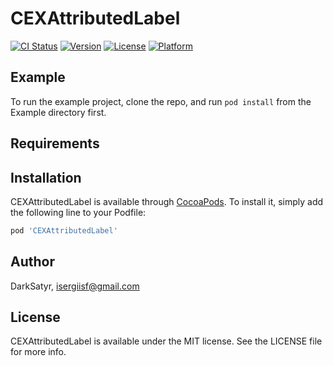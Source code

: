# CEXAttributedLabel

[![CI Status](https://img.shields.io/travis/DarkSatyr/CEXAttributedLabel.svg?style=flat)](https://travis-ci.org/DarkSatyr/CEXAttributedLabel)
[![Version](https://img.shields.io/cocoapods/v/CEXAttributedLabel.svg?style=flat)](https://cocoapods.org/pods/CEXAttributedLabel)
[![License](https://img.shields.io/cocoapods/l/CEXAttributedLabel.svg?style=flat)](https://cocoapods.org/pods/CEXAttributedLabel)
[![Platform](https://img.shields.io/cocoapods/p/CEXAttributedLabel.svg?style=flat)](https://cocoapods.org/pods/CEXAttributedLabel)

## Example

To run the example project, clone the repo, and run `pod install` from the Example directory first.

## Requirements

## Installation

CEXAttributedLabel is available through [CocoaPods](https://cocoapods.org). To install
it, simply add the following line to your Podfile:

```ruby
pod 'CEXAttributedLabel'
```

## Author

DarkSatyr, isergiisf@gmail.com

## License

CEXAttributedLabel is available under the MIT license. See the LICENSE file for more info.
